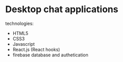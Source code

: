 # Desktop chat applications
technologies:
- HTML5
- CSS3
- Javascript
- React.js (React hooks)
- firebase database and authetication

